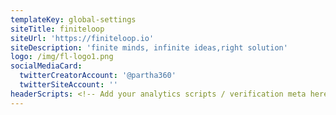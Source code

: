 ```yaml
---
templateKey: global-settings
siteTitle: finiteloop
siteUrl: 'https://finiteloop.io'
siteDescription: 'finite minds, infinite ideas,right solution'
logo: /img/fl-logo1.png
socialMediaCard:
  twitterCreatorAccount: '@partha360'
  twitterSiteAccount: ''
headerScripts: <!-- Add your analytics scripts / verification meta here -->
---
```


